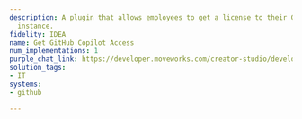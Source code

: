 ```yaml
---
description: A plugin that allows employees to get a license to their GitHub copilot
  instance.
fidelity: IDEA
name: Get GitHub Copilot Access
num_implementations: 1
purple_chat_link: https://developer.moveworks.com/creator-studio/developer-tools/purple-chat/?conversation=%7B%22startTimestamp%22%3A%2211%3A43+AM%22%2C%22messages%22%3A%5B%7B%22role%22%3A%22user%22%2C%22parts%22%3A%5B%7B%22richText%22%3A%22Can+you+add+me+to+GitHub+Copilot%3F%22%7D%5D%7D%2C%7B%22role%22%3A%22assistant%22%2C%22parts%22%3A%5B%7B%22richText%22%3A%22Absolutely%2C+which+GitHub+organization+do+you+need+to+be+added+to%3F%22%7D%2C%7B%22buttons%22%3A%5B%7B%22style%22%3A%22filled%22%2C%22buttonText%22%3A%22OpenAI%22%7D%2C%7B%22style%22%3A%22outlined%22%2C%22buttonText%22%3A%22GitHub%22%7D%2C%7B%22style%22%3A%22outlined%22%2C%22buttonText%22%3A%22Microsoft%22%7D%5D%7D%5D%7D%2C%7B%22role%22%3A%22user%22%2C%22parts%22%3A%5B%7B%22richText%22%3A%22OpenAI%22%7D%5D%7D%2C%7B%22role%22%3A%22assistant%22%2C%22parts%22%3A%5B%7B%22richText%22%3A%22%3Cp%3EWhat%27s+your+GitHub+username%3F%3C%2Fp%3E%22%7D%5D%7D%2C%7B%22role%22%3A%22user%22%2C%22parts%22%3A%5B%7B%22richText%22%3A%22devgenius%22%7D%5D%7D%2C%7B%22role%22%3A%22assistant%22%2C%22parts%22%3A%5B%7B%22reasoningSteps%22%3A%5B%7B%22status%22%3A%22success%22%2C%22richText%22%3A%22Adds+%27devgenius%27+to+OpenAI+organization+in+GitHub+for+GitHub+Copilot+access.%22%7D%5D%7D%2C%7B%22richText%22%3A%22You%27ve+been+added+to+the+OpenAI+organization+on+GitHub+for+Copilot+access.+Anything+else+I+can+assist+with%3F%22%7D%5D%7D%5D%7D
solution_tags:
- IT
systems:
- github

---
```

